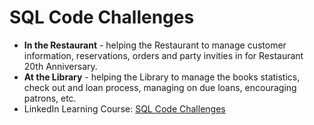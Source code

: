 # SQL Code Challenges
+ **In the Restaurant** - helping the Restaurant to manage customer information, reservations, orders and party invities in for Restaurant 20th Anniversary.
+ **At the Library** - helping the Library to manage the books statistics, check out and loan process, managing on due loans, encouraging patrons, etc.
+ LinkedIn Learning Course: [SQL Code Challenges](https://www.linkedin.com/learning/sql-code-challenges/sql-code-challenges?autoplay=true)
